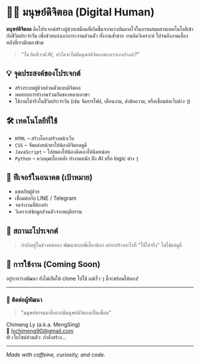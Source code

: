 # 👨‍💻 มนุษย์ดิจิตอล (Digital Human)

**มนุษย์ดิจิตอล** คือโปรเจกต์สร้างผู้ช่วยเสมือนที่เกิดขึ้นจากแรงบันดาลใจในการผสมผสานเทคโนโลยีเข้ากับชีวิตประจำวัน เพื่อช่วยแบ่งเบาภาระงานส่วนตัว ทั้งงานซ้ำซาก งานคิดวิเคราะห์ ไปจนถึงงานเบื้องหลังที่เรามักมองข้าม

> *"ในวันที่เรามี AI, ทำไมจะไม่มีมนุษย์ดิจิตอลของเราเองบ้างล่ะ?"*

## 💡 จุดประสงค์ของโปรเจกต์
- สร้างระบบผู้ช่วยส่วนตัวแบบดิจิตอล
- ทดสอบการทำงานร่วมกันของหลายภาษา
- ใช้งานได้จริงในชีวิตประจำวัน (เช่น จัดการไฟล์, เตือนงาน, ส่งข้อความ, หรือเชื่อมต่อเว็บต่าง ๆ)

## 🛠️ เทคโนโลยีที่ใช้
- `HTML` – สร้างโครงสร้างหน้าเว็บ
- `CSS` – จัดแต่งหน้าตาให้น้องดิจิตอลดูดี
- `JavaScript` – ใส่สมองให้น้องคิดเองได้นิดหน่อย
- `Python` – ควบคุมเบื้องหลัง ทำงานหนัก ฝัง AI หรือ logic ต่าง ๆ

## 🚀 ฟีเจอร์ในอนาคต (เป้าหมาย)
- แชทกับผู้ช่วย
- เชื่อมต่อกับ LINE / Telegram
- จดจำงานที่ต้องทำ
- วิเคราะห์ข้อมูลส่วนตัวจากพฤติกรรม

## 🧪 สถานะโปรเจกต์
> กำลังอยู่ในช่วงทดลอง พัฒนาแบบพี่เลี้ยงน้อง อยากสร้างอะไรที่ "ใช้ได้จริง" ไม่ใช่แค่ดูดี

## 📂 การใช้งาน (Coming Soon)
อยู่ระหว่างพัฒนา ยังไม่เปิดให้ clone ไปใช้ แต่เร็ว ๆ นี้จะพร้อมให้ลอง!

---

### 💬 ติดต่อผู้พัฒนา
> "มนุษย์ธรรมดาที่อยากมีมนุษย์ดิจิตอลเป็นเพื่อน"

Chimeng Ly (a.k.a. MengSing)  
📧 lychimeng90@gmail.com  
🌐 เว็บไซต์ส่วนตัว: กำลังสร้าง...

---

*Made with caffeine, curiosity, and code.*
